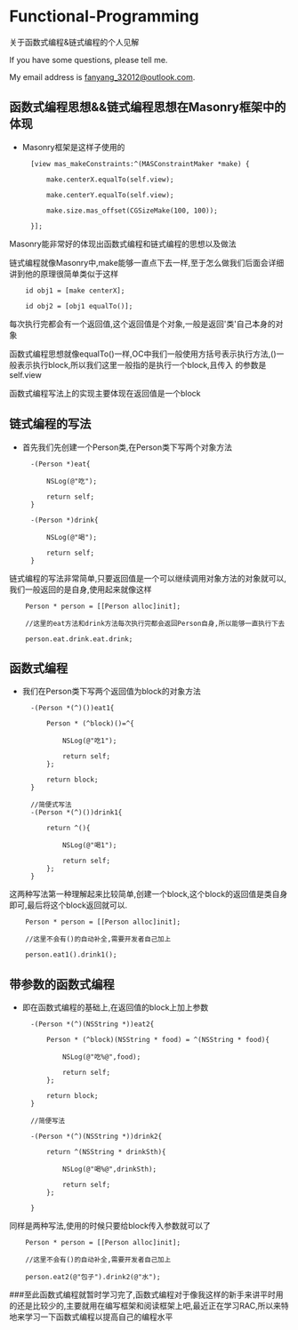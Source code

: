 # Functional-Programming
关于函数式编程&amp;链式编程的个人见解

If you have some questions, please tell me.

My email address is fanyang_32012@outlook.com.

## 函数式编程思想&&链式编程思想在Masonry框架中的体现

- Masonry框架是这样子使用的

        [view mas_makeConstraints:^(MASConstraintMaker *make) {

            make.centerX.equalTo(self.view);

            make.centerY.equalTo(self.view);

            make.size.mas_offset(CGSizeMake(100, 100));

        }];

Masonry能非常好的体现出函数式编程和链式编程的思想以及做法

链式编程就像Masonry中,make能够一直点下去一样,至于怎么做我们后面会详细讲到他的原理很简单类似于这样

        id obj1 = [make centerX];

        id obj2 = [obj1 equalTo()];

每次执行完都会有一个返回值,这个返回值是个对象,一般是返回'类'自己本身的对象

函数式编程思想就像equalTo()一样,OC中我们一般使用方括号表示执行方法,()一般表示执行block,所以我们这里一般指的是执行一个block,且传入
的参数是self.view

函数式编程写法上的实现主要体现在返回值是一个block

## 链式编程的写法

- 首先我们先创建一个Person类,在Person类下写两个对象方法

        -(Person *)eat{

            NSLog(@"吃");

            return self;
        }

        -(Person *)drink{

            NSLog(@"喝");

            return self;
        }

链式编程的写法非常简单,只要返回值是一个可以继续调用对象方法的对象就可以,我们一般返回的是自身,使用起来就像这样

        Person * person = [[Person alloc]init];

        //这里的eat方法和drink方法每次执行完都会返回Person自身,所以能够一直执行下去

        person.eat.drink.eat.drink;

## 函数式编程

- 我们在Person类下写两个返回值为block的对象方法

        -(Person *(^)())eat1{

            Person * (^block)()=^{

                NSLog(@"吃1");

                return self;
            };

            return block;
        }

        //简便式写法
        -(Person *(^)())drink1{

            return ^(){

                NSLog(@"喝1");

                return self;
            };
        }

这两种写法第一种理解起来比较简单,创建一个block,这个block的返回值是类自身即可,最后将这个block返回就可以.

        Person * person = [[Person alloc]init];

        //这里不会有()的自动补全,需要开发者自己加上

        person.eat1().drink1();

## 带参数的函数式编程

- 即在函数式编程的基础上,在返回值的block上加上参数

        -(Person *(^)(NSString *))eat2{

            Person * (^block)(NSString * food) = ^(NSString * food){

                NSLog(@"吃%@",food);

                return self;
            };

            return block;
        }

        //简便写法

        -(Person *(^)(NSString *))drink2{

            return ^(NSString * drinkSth){

                NSLog(@"喝%@",drinkSth);

                return self;
            };

        }

同样是两种写法,使用的时候只要给block传入参数就可以了

        Person * person = [[Person alloc]init];

        //这里不会有()的自动补全,需要开发者自己加上

        person.eat2(@"包子").drink2(@"水");

###至此函数式编程就暂时学习完了,函数式编程对于像我这样的新手来讲平时用的还是比较少的,主要就用在编写框架和阅读框架上吧,最近正在学习RAC,所以来特地来学习一下函数式编程以提高自己的编程水平